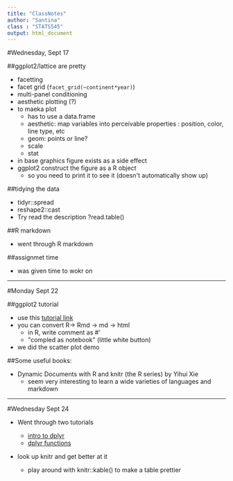 ```yaml
---
title: "ClassNotes"
author: "Santina"
class : "STATS545"
output: html_document
---
```

#Wednesday, Sept 17 


##ggplot2/lattice are pretty 

- facetting 
- facet grid (`facet_grid(~continent*year)`)
- multi-panel conditioning 
- aesthetic plotting (?) 
- to maeka  plot
  * has to use a data.frame 
  * aesthetic: map variables into perceivable properties : position, color, line type, etc
  * geom: points or line? 
  * scale
  * stat
- in base graphics figure exists as a side effect
- ggplot2 construct the figure as a R object 
  * so you need to print it to see it (doesn't automatically show up)

##tidying the data 
- tidyr::spread 
- reshape2::cast
- Try read the description ?read.table()

##R markdown
- went through R markdown

##assignmet time
- was given time to wokr on 

-----
#Monday Sept 22 

##ggplot2 tutorial 
- use this [tutorial link](https://github.com/jennybc/ggplot2-tutorial)
- you can convert R-> Rmd  -> md -> html 
  * in R, write comment as #'  
  * "compled as notebook" (little white button)
- we did the scatter plot demo 

##Some useful books: 
- Dynamic Documents with R and knitr (the R series) by Yihui Xie 
  - seem very interesting to learn a wide varieties of languages and markdown 

-------

#Wednesday Sept 24 
- Went through two tutorials 
  * [intro to dplyr](http://stat545-ubc.github.io/block009_dplyr-intro.html)
  * [dplyr functions](http://stat545-ubc.github.io/block010_dplyr-end-single-table.html)

- look up knitr and get better at it 
  * play around with knitr::kable() to make a table prettier
  
